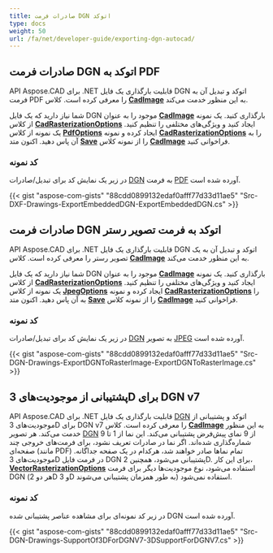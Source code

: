 ```yaml
---
title: صادرات فرمت DGN اتوکد
type: docs
weight: 50
url: /fa/net/developer-guide/exporting-dgn-autocad/
---
```


## **صادرات فرمت DGN اتوکد به PDF**

API Aspose.CAD برای .NET قابلیت بارگذاری یک فایل DGN اتوکد و تبدیل آن به فرمت PDF را معرفی کرده است. کلاس [**CadImage**](https://reference.aspose.com/cad/net/aspose.cad.fileformats.cad/cadimage) به این منظور خدمت می‌کند.

شما نیاز دارید که یک فایل DGN موجود را به عنوان [**CadImage**](https://reference.aspose.com/cad/net/aspose.cad.fileformats.cad/cadimage) بارگذاری کنید. یک نمونه از کلاس [**CadRasterizationOptions**](https://reference.aspose.com/cad/net/aspose.cad.imageoptions/cadrasterizationoptions) ایجاد کنید و ویژگی‌های مختلفی را تنظیم کنید. یک نمونه از کلاس [**PdfOptions**](https://reference.aspose.com/cad/net/aspose.cad.imageoptions/pdfoptions) ایجاد کرده و نمونه [**CadRasterizationOptions**](https://reference.aspose.com/cad/net/aspose.cad.imageoptions/cadrasterizationoptions) را به آن پاس دهید. اکنون متد [**Save**](https://reference.aspose.com/cad/net/aspose.cad/image/methods/save/index) را از نمونه کلاس [**CadImage**](https://reference.aspose.com/cad/net/aspose.cad.fileformats.cad/cadimage) فراخوانی کنید.

### کد نمونه

در زیر یک نمایش کد برای تبدیل/صادرات [DGN](https://docs.fileformat.com/cad/dgn/) به فرمت [PDF](https://docs.fileformat.com/pdf/) آورده شده است.

{{< gist "aspose-com-gists" "88cdd0899132edaf0afff77d33d11ae5" "Src-DXF-Drawings-ExportEmbeddedDGN-ExportEmbeddedDGN.cs" >}}

## **صادرات فرمت DGN اتوکد به فرمت تصویر رستر**

API Aspose.CAD برای .NET قابلیت بارگذاری یک فایل DGN اتوکد و تبدیل آن به یک تصویر رستر را معرفی کرده است. کلاس [**CadImage**](https://reference.aspose.com/cad/net/aspose.cad.fileformats.cad/cadimage) به این منظور خدمت می‌کند.

شما نیاز دارید که یک فایل DGN موجود را به عنوان [**CadImage**](https://reference.aspose.com/cad/net/aspose.cad.fileformats.cad/cadimage) بارگذاری کنید. یک نمونه از کلاس [**CadRasterizationOptions**](https://reference.aspose.com/cad/net/aspose.cad.imageoptions/cadrasterizationoptions) ایجاد کنید و ویژگی‌های مختلفی را تنظیم کنید. یک نمونه از کلاس [**JpegOptions**](https://reference.aspose.com/cad/net/aspose.cad.imageoptions/jpegoptions) ایجاد کرده و نمونه [**CadRasterizationOptions**](https://reference.aspose.com/cad/net/aspose.cad.imageoptions/cadrasterizationoptions) را به آن پاس دهید. اکنون متد [**Save**](https://reference.aspose.com/cad/net/aspose.cad/image/methods/save/index) را از نمونه کلاس [**CadImage**](https://reference.aspose.com/cad/net/aspose.cad.fileformats.cad/cadimage) فراخوانی کنید.

### کد نمونه

در زیر یک نمایش کد برای تبدیل/صادرات [DGN](https://docs.fileformat.com/cad/dgn/) به تصویر [JPEG](https://docs.fileformat.com/image/jpeg/) آورده شده است.

{{< gist "aspose-com-gists" "88cdd0899132edaf0afff77d33d11ae5" "Src-DGN-Drawings-ExportDGNToRasterImage-ExportDGNToRasterImage.cs" >}}

## **پشتیبانی از موجودیت‌های 3D برای DGN v7**

API Aspose.CAD برای .NET قابلیت بارگذاری یک فایل [DGN](https://docs.fileformat.com/cad/dgn/) اتوکد و پشتیبانی از موجودیت‌های 3D برای DGN v7 را معرفی کرده است. کلاس [**CadImage**](https://reference.aspose.com/cad/net/aspose.cad.fileformats.cad/cadimage) به این منظور خدمت می‌کند. هر تصویر [DGN](https://docs.fileformat.com/cad/dgn/) از 9 نمای پیش‌فرض پشتیبانی می‌کند. این نما از 1 تا 9 شماره‌گذاری شده‌اند. اگر نما در صادرات تعریف نشود، برای فرمت‌های خروجی چند صفحه‌ای (مانند PDF) تمام نماها صادر خواهند شد، هرکدام در یک صفحه جداگانه. موجودیت‌های 3D در فرمت فایل DGN پشتیبانی می‌شود، همچنین 2D. برای این کار، [**VectorRasterizationOptions**](https://reference.aspose.com/cad/net/aspose.cad.imageoptions/vectorrasterizationoptions) استفاده می‌شود، نوع موجودیت‌ها دیگر برای فرمت DGN (هر دو 2D و 3D به طور همزمان پشتیبانی می‌شوند) استفاده نمی‌شود.

### کد نمونه

در زیر کد نمونه‌ای برای مشاهده عناصر پشتیبانی شده DGN آورده شده است.

{{< gist "aspose-com-gists" "88cdd0899132edaf0afff77d33d11ae5" "Src-DGN-Drawings-SupportOf3DForDGNV7-3DSupportForDGNV7.cs" >}}
